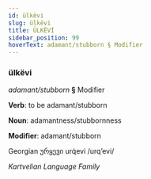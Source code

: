 ```yaml
---
id: ülkëvi
slug: ülkëvi
title: ÜLKËVİ
sidebar_position: 99
hoverText: adamant/stubborn § Modifier
---
```


### ülkëvi

*adamant/stubborn* **§** Modifier

**Verb**: to be adamant/stubborn

**Noun**: adamantness/stubbornness

**Modifier**: adamant/stubborn

Georgian ურყევი urq̇evi /urqʼevi/

*Kartvelian Language Family*